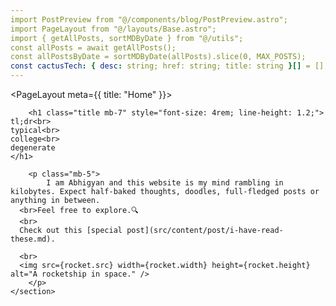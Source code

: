 ```yaml
---
import PostPreview from "@/components/blog/PostPreview.astro";
import PageLayout from "@/layouts/Base.astro";
import { getAllPosts, sortMDByDate } from "@/utils";
const allPosts = await getAllPosts();
const allPostsByDate = sortMDByDate(allPosts).slice(0, MAX_POSTS);
const cactusTech: { desc: string; href: string; title: string }[] = [];
---
```

<script defer src="https://cloud.umami.is/script.js" data-website-id="d8126afa-dc93-427c-a836-8e92a8586a7d"></script>
<PageLayout meta={{ title: "Home" }}>
	<section>

		<h1 class="title mb-7" style="font-size: 4rem; line-height: 1.2;">
    tl;dr<br>
    typical<br>
    college<br>
    degenerate
    </h1>

		<p class="mb-5">
			I am Abhigyan and this website is my mind rambling in kilobytes. Expect half-baked thoughts, doodles, full-fledged posts or anything in between.
      <br>Feel free to explore.🔍
      <br>
      Check out this [special post](src/content/post/i-have-read-these.md).

      <br>
      <img src={rocket.src} width={rocket.width} height={rocket.height} alt="A rocketship in space." />
		</p>
	</section>
</PageLayout>





